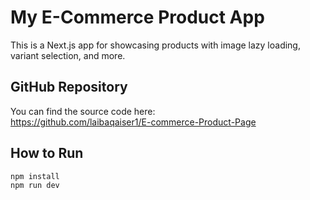 # My E-Commerce Product App

This is a Next.js app for showcasing products with image lazy loading, variant selection, and more.

## GitHub Repository

You can find the source code here:  
https://github.com/laibaqaiser1/E-commerce-Product-Page

## How to Run

```bash
npm install
npm run dev
